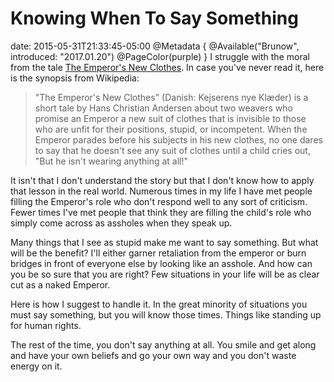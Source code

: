# Knowing When To Say Something
date: 2015-05-31T21:33:45-05:00
@Metadata {
  @Available("Brunow", introduced: "2017.01.20")
  @PageColor(purple)
}
I struggle with the moral from the tale [The Emperor's New Clothes](http://en.m.wikipedia.org/wiki/The_Emperor%27s_New_Clothes). In case you've never read it, here is the synopsis from Wikipedia:

> "The Emperor's New Clothes" (Danish: Kejserens nye Klæder) is a short tale by Hans Christian Andersen about two weavers who promise an Emperor a new suit of clothes that is invisible to those who are unfit for their positions, stupid, or incompetent. When the Emperor parades before his subjects in his new clothes, no one dares to say that he doesn't see any suit of clothes until a child cries out, "But he isn't wearing anything at all!"

It isn't that I don't understand the story but that I don't know how to apply that lesson in the real world. Numerous times in my life I have met people filling the Emperor's role who don't respond well to any sort of criticism. Fewer times I've met people that think they are filling the child's role who simply come across as assholes when they speak up.

Many things that I see as stupid make me want to  say something. But what will be the benefit? I'll either garner retaliation from the emperor or burn bridges in front of everyone else by looking like an asshole. And how can you be so sure that you are right? Few situations in your life will be as clear cut as a naked Emperor.

Here is how I suggest to handle it. In the great minority of situations you must say something, but you will know those times. Things like standing up for human rights.

The rest of the time, you don't say anything at all. You smile and get along and have your own beliefs and go your own way and you don't waste energy on it.
